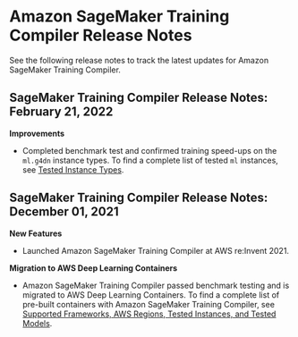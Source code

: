 # Amazon SageMaker Training Compiler Release Notes<a name="training-compiler-release-notes"></a>

See the following release notes to track the latest updates for Amazon SageMaker Training Compiler\.

## SageMaker Training Compiler Release Notes: February 21, 2022<a name="training-compiler-release-notes-20220221"></a>

**Improvements**
+ Completed benchmark test and confirmed training speed\-ups on the `ml.g4dn` instance types\. To find a complete list of tested `ml` instances, see [Tested Instance Types](training-compiler-support.md#training-compiler-supported-instance-types)\.

## SageMaker Training Compiler Release Notes: December 01, 2021<a name="training-compiler-release-notes-20211201"></a>

**New Features**
+ Launched Amazon SageMaker Training Compiler at AWS re:Invent 2021\.

**Migration to AWS Deep Learning Containers**
+ Amazon SageMaker Training Compiler passed benchmark testing and is migrated to AWS Deep Learning Containers\. To find a complete list of pre\-built containers with Amazon SageMaker Training Compiler, see [Supported Frameworks, AWS Regions, Tested Instances, and Tested Models](training-compiler-support.md)\.